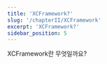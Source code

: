 ```yaml
---
title: 'XCFramework?'
slug: '/chapterII/XCFramework'
excerpt: 'XCFramework?'
sidebar_position: 5
---
```


XCFramework란 무엇일까요?